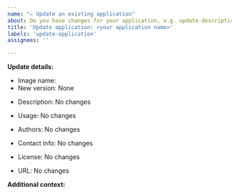 ```yaml
---
name: "✏️ Update an existing application"
about: Do you have changes for your application, e.g. update description, contact info or just rebuilt the image?
title: 'Update application: <your application name>'
labels: 'update-application'
assignees: ''

---
```


**Update details:**

- Image name:   <!--- Please state here the application's image name that this update is referring to. -->
- New version: None  <!--- Replace this with the new version of the image only if changes require to rebuild it. -->

<!--- State below all information or metadata that needs to be changed, added or removed for each chapter. -->

- Description: 
No changes

- Usage: 
No changes

- Authors:
No changes

- Contact info:
No changes

- License:
No changes

- URL:
No changes


**Additional context:**

<!-- You can add here any other context or additional information about why this change is important. -->

